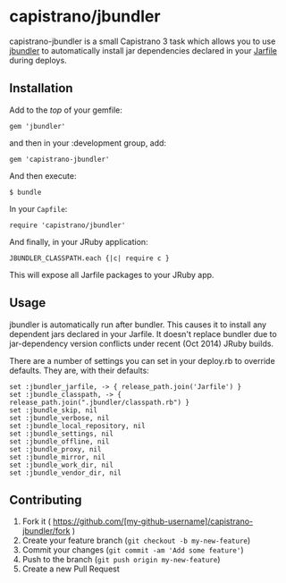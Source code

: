 # capistrano/jbundler

capistrano-jbundler is a small Capistrano 3 task which allows you to use [jbundler](https://github.com/mkristian/jbundler) to automatically
install jar dependencies declared in your [Jarfile](https://github.com/torquebox/maven-tools/wiki/Jarfile) during deploys.

## Installation

Add to the *top* of your gemfile:

    gem 'jbundler'

and then in your :development group, add:

    gem 'capistrano-jbundler'

And then execute:

    $ bundle

In your `Capfile`:

    require 'capistrano/jbundler'

And finally, in your JRuby application:

    JBUNDLER_CLASSPATH.each {|c| require c }

This will expose all Jarfile packages to your JRuby app.

## Usage

jbundler is automatically run after bundler. This causes it to install any dependent jars declared
in your Jarfile. It doesn't replace bundler due to jar-dependency version conflicts under recent
(Oct 2014) JRuby builds.

There are a number of settings you can set in your deploy.rb to override defaults. They are, with their defaults:

    set :jbundler_jarfile, -> { release_path.join('Jarfile') }
    set :jbundle_classpath, -> { release_path.join(".jbundler/classpath.rb") }
    set :jbundle_skip, nil
    set :jbundle_verbose, nil
    set :jbundle_local_repository, nil
    set :jbundle_settings, nil
    set :jbundle_offline, nil
    set :jbundle_proxy, nil
    set :jbundle_mirror, nil
    set :jbundle_work_dir, nil
    set :jbundle_vendor_dir, nil

## Contributing

1. Fork it ( https://github.com/[my-github-username]/capistrano-jbundler/fork )
2. Create your feature branch (`git checkout -b my-new-feature`)
3. Commit your changes (`git commit -am 'Add some feature'`)
4. Push to the branch (`git push origin my-new-feature`)
5. Create a new Pull Request
